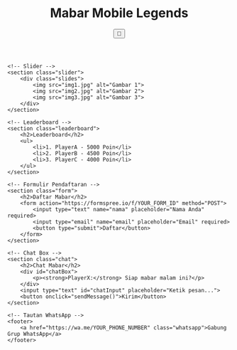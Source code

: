 <!DOCTYPE html>
<html lang="id">
<head>
    <meta charset="UTF-8">
    <meta name="viewport" content="width=device-width, initial-scale=1.0">
    <title>Mabar Mobile Legends</title>
    <link rel="stylesheet" href="style.css">
    <script src="script.js" defer></script>
</head>
<body>
    <header>
        <h1>Mabar Mobile Legends</h1>
        <button id="toggleMode">🌙</button>
    </header>

    <!-- Slider -->
    <section class="slider">
        <div class="slides">
            <img src="img1.jpg" alt="Gambar 1">
            <img src="img2.jpg" alt="Gambar 2">
            <img src="img3.jpg" alt="Gambar 3">
        </div>
    </section>

    <!-- Leaderboard -->
    <section class="leaderboard">
        <h2>Leaderboard</h2>
        <ul>
            <li>1. PlayerA - 5000 Poin</li>
            <li>2. PlayerB - 4500 Poin</li>
            <li>3. PlayerC - 4000 Poin</li>
        </ul>
    </section>

    <!-- Formulir Pendaftaran -->
    <section class="form">
        <h2>Daftar Mabar</h2>
        <form action="https://formspree.io/f/YOUR_FORM_ID" method="POST">
            <input type="text" name="nama" placeholder="Nama Anda" required>
            <input type="email" name="email" placeholder="Email" required>
            <button type="submit">Daftar</button>
        </form>
    </section>

    <!-- Chat Box -->
    <section class="chat">
        <h2>Chat Mabar</h2>
        <div id="chatBox">
            <p><strong>PlayerX:</strong> Siap mabar malam ini?</p>
        </div>
        <input type="text" id="chatInput" placeholder="Ketik pesan...">
        <button onclick="sendMessage()">Kirim</button>
    </section>

    <!-- Tautan WhatsApp -->
    <footer>
        <a href="https://wa.me/YOUR_PHONE_NUMBER" class="whatsapp">Gabung Grup WhatsApp</a>
    </footer>
</body>
</html>
